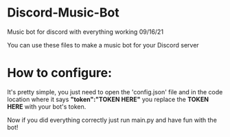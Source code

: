 # Discord-Music-Bot
Music bot for discord with everything working 09/16/21

You can use these files to make a music bot for your Discord server

# How to configure:

It's pretty simple, you just need to open the 'config.json' file and in the code location where it says **"token":"TOKEN HERE"** you replace the **TOKEN HERE** with your bot's token.

Now if you did everything correctly just run main.py and have fun with the bot!

